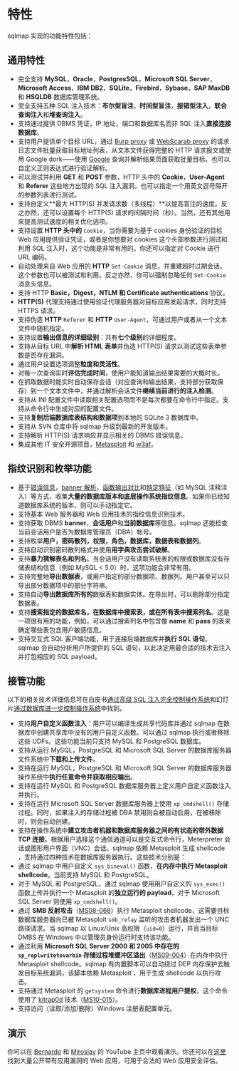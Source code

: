 # 特性

sqlmap 实现的功能特性包括：

## 通用特性

* 完全支持 **MySQL**，**Oracle**，**PostgresSQL**，**Microsoft SQL Server**，**Microsoft Access**，**IBM DB2**，**SQLite**，**Firebird**，**Sybase**，**SAP MaxDB** 和 **HSQLDB** 数据库管理系统。
* 完全支持五种 SQL 注入技术：**布尔型盲注**，**时间型盲注**，**报错型注入**，**联合查询注入**和**堆查询注入**。
* 支持通过提供 DBMS 凭证，IP 地址，端口和数据库名而非 SQL 注入**直接连接数据库**。
* 支持用户提供单个目标 URL，通过 [Burp proxy](http://portswigger.net/suite/) 或 [WebScarab proxy](http://www.owasp.org/index.php/Category:OWASP_WebScarab_Project) 的请求日志文件批量获取目标地址列表，从文本文件获得完整的 HTTP 请求报文或使用 Google dork——使用 [Google](http://www.google.com) 查询并解析结果页面获取批量目标。也可以自定义正则表达式进行验证解析。
* 可以测试并利用 **GET** 和 **POST** 参数，HTTP 头中的 **Cookie**，**User-Agent** 和 **Referer** 这些地方出现的 SQL 注入漏洞。也可以指定一个用英文逗号隔开的参数列表进行测试。
* 支持自定义**最大 HTTP(S) 并发请求数（多线程）**以提高盲注的速度。反之亦然，还可以设置每个 HTTP(S) 请求的间隔时间（秒）。当然，还有其他用来提高测试速度的相关优化选项。
* 支持设置 **HTTP 头中的** `Cookie`，当你需要为基于 cookies 身份验证的目标 Web 应用提供验证凭证，或者是你想要对 cookies 这个头部参数进行测试和利用 SQL 注入时，这个功能是非常有用的。你还可以指定对 Cookie 进行 URL 编码。
* 自动处理来自 Web 应用的 **HTTP** `Set-Cookie` 消息，并重建超时过期会话。这个参数也可以被测试和利用。反之亦然，你可以强制忽略任何 `Set-Cookie` 消息头信息。
* 支持 HTTP **Basic，Digest，NTLM 和 Certificate authentications** 协议。
* **HTTP(S)** 代理支持通过使用验证代理服务器对目标应用发起请求，同时支持 HTTPS 请求。
* 支持伪造 **HTTP** `Referer` 和 **HTTP** `User-Agent`，可通过用户或者从一个文本文件中随机指定。
* 支持设置**输出信息的详细级别**：共有**七个级别**的详细程度。
* 支持从目标 URL 中**解析 HTML 表单**并伪造 HTTP(S) 请求以测试这些表单参数是否存在漏洞。
* 通过用户设置选项调整**粒度和灵活性**。
* 对每一次查询实时**评估完成时间**，使用户能知道输出结果需要的大概时长。
* 在抓取数据时能实时自动保存会话（对应查询和输出结果，支持部分获取保存）到一个文本文件中，并通过解析会话文件**继续当前进行的注入检测**。
* 支持从 INI 配置文件中读取相关配置选项而不是每次都要在命令行中指定。支持从命令行中生成对应的配置文件。
* 支持**复制后端数据库表结构和数据项**到本地的 SQLite 3 数据库中。
* 支持从 SVN 仓库中将 sqlmap 升级到最新的开发版本。
* 支持解析 HTTP(S) 请求响应并显示相关的 DBMS 错误信息。
* 集成其他 IT 安全开源项目，[Metasploit](http://metasploit.com) 和 [w3af](http://w3af.sourceforge.net)。

## 指纹识别和枚举功能

* 基于[错误信息](http://bernardodamele.blogspot.com/2007/06/database-management-system-fingerprint.html)，[banner 解析](http://bernardodamele.blogspot.com/2007/06/database-management-system-fingerprint.html)，[函数输出对比](http://bernardodamele.blogspot.com/2007/07/more-on-database-management-system.html)和[特定特征](http://bernardodamele.blogspot.com/2007/07/more-on-database-management-system.html)（如 MySQL 注释注入）等方式，收集**大量的数据库版本和底层操作系统指纹信息**。如果你已经知道数据库系统的版本，则可以手动指定它。
* 支持基本 Web 服务器和 Web 应用技术的指纹信息识别技术。
* 支持获取 DBMS **banner**，**会话用户**和**当前数据库**等信息。sqlmap 还能检查当前会话用户是否为数据库管理员（DBA）帐号。
* 支持枚举**用户，密码散列，权限，角色，数据库，数据表和数据列**。
* 支持自动识别密码散列格式并使用**用字典攻击尝试破解**。
* 支持**暴力猜解表名和列名**。当会话用户没有读取系统表的权限或数据库没有存储表结构信息（例如 MySQL &lt; 5.0）时，这项功能会非常有用。
* 支持完整地**导出数据表**，或用户指定的部分数据项、数据列。用户甚至可以只导出部分数据项中的部分字符串。
* 支持自动**导出数据库所有的**数据表和数据实体。在导出时，可以剔除部分指定数据表。
* 支持**搜索指定的数据库名，在数据库中搜索表，或在所有表中搜索列名**。这是一项很有用的功能，例如，可以通过搜索列名中包含像 **name** 和 **pass** 的表来确定哪些表包含用户敏感信息。
* 支持交互式 SQL 客户端功能，用于连接后端数据库并**执行 SQL 语句**。sqlmap 会自动分析用户所提供的 SQL 语句，以此决定用最合适的技术去注入并打包相应的 SQL payload。

## 接管功能

以下的相关技术详细信息可在白皮书[通过高级 SQL 注入完全控制操作系统](http://www.slideshare.net/inquis/advanced-sql-injection-to-operating-system-full-control-whitepaper-4633857)和幻灯片[通过数据库进一步控制操作系统](http://www.slideshare.net/inquis/expanding-the-control-over-the-operating-system-from-the-database)中找到。

* 支持**用户自定义函数注入**：用户可以编译生成共享代码库并通过 sqlmap 在数据库中创建共享库中没有的用户自定义函数。可以通过 sqlmap 执行或者移除这些 UDFs。这些功能当前只支持 MySQL 和 PostgreSQL 数据库。
* 支持从运行 MySQL，PostgreSQL 和 Microsoft SQL Server 的数据库服务器文件系统中**下载和上传文件**。
* 支持在运行 MySQL，PostgreSQL 和 Microsoft SQL Server 的数据库服务器操作系统中**执行任意命令并获取相应输出**。
* 支持在运行 MySQL 和 PostgreSQL 数据库服务器上定义用户自定义函数注入并执行。
* 支持在运行 Microsoft SQL Server 数据库服务器上使用 `xp_cmdshell()` 存储过程。同时，如果注入的存储过程被 DBA 禁用则会被自动启用，在被移除时，则会自动创建。
* 支持在操作系统中**建立攻击者机器和数据库服务器之间的有状态的带外数据 TCP 连接**。根据用户选择这个通信通道可以是交互式命令行，Meterpreter 会话或图形用户界面（VNC）会话。sqlmap 依赖 Metasploit 生成 shellcode ，支持通过四种技术在数据库服务器执行。这些技术分别是：
* 通过 sqlmap 中用户自定义 `sys_bineval()` 函数，**在内存中执行 Metasploit shellcode**。当前支持 MySQL 和 PostgreSQL。
* 对于 MySQL 和 PostgreSQL，通过 sqlmap 使用用户自定义的 `sys_exec()` 函数上传并执行一个 Metasploit 的**独立运行的 payload**，对于 Microsoft SQL Server 则使用 `xp_cmdshell()`。
* 通过 **SMB 反射攻击**（[MS08-068](http://www.microsoft.com/technet/security/Bulletin/MS08-068.mspx)）执行 Metasploit shellcode，这需要目标数据库服务器向已被 Metasploit `smb_relay` 监听的攻击者机器发出一个 UNC 路径请求。当 sqlmap 以 Linux/Unix 高权限（`uid=0`）运行，并且当目标 DMBS 在 Windows 中以管理员身份运行时支持该功能。
* 通过利用 **Microsoft SQL Server 2000 和 2005 中存在的 **`sp_replwritetovarbin`** 存储过程堆缓冲区溢出**（[MS09-004](http://www.microsoft.com/technet/security/bulletin/ms09-004.mspx)）在内存中执行 Metasploit shellcode。sqlmap 有内置脚本可以自动绕过 DEP 内存保护去触发目标系统漏洞，该脚本依赖 Metasploit ，用于生成 shellcode 以执行攻击。
* 支持通过 Metasploit 的 `getsystem` 命令进行**数据库进程用户提权**，这个命令使用了 [kitrap0d](http://archives.neohapsis.com/archives/fulldisclosure/2010-01/0346.html) 技术（[MS10-015](http://www.microsoft.com/technet/security/bulletin/ms10-015.mspx)）。
* 支持访问（读取/添加/删除）Windows 注册表配置单元。

## 演示

你可以在 [Bernardo](http://www.youtube.com/user/inquisb/videos) 和 [Miroslav](http://www.youtube.com/user/stamparm/videos) 的 YouTube 主页中观看演示。你还可以在[这里](http://unconciousmind.blogspot.com/search/label/sqlmap)找到大量公开带有应用漏洞的 Web 应用，可用于合法的 Web 应用安全评估。

